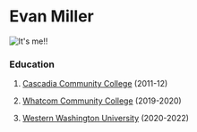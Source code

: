 # Evan Miller  

![It's me!!](/resume/images/mugshot.jpg "It's really me!!")  

### Education
1. [Cascadia Community College][1] (2011-12)  

1. [Whatcom Community College][2] (2019-2020)  

1. [Western Washington University][3] (2020-2022)


[1]: https://www.cascadia.edu/
[2]: https://www.whatcom.edu/home
[3]: https://www.wwu.edu/

